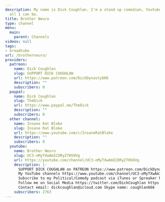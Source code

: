 ```yaml
---
description: My name is Dick Coughlan. I'm a stand up comedian, Youtuber & that is
  all I can be.
title: Brother Neuro
type: channel
menu:
  main:
    parent: Channels
videos: null
tags:
- breadtube
url: /brotherneuro/
providers:
  patreon:
    name: Dick Coughlan
    slug: SUPPORT DICK COUGHLAN
    url: https://www.patreon.com/DickDynasty666
    description: ""
    subscribers: 0
  paypal:
    name: Dick Coughlan
    slug: TheDick
    url: https://www.paypal.me/TheDick
    description: ""
    subscribers: 0
  other channel:
    name: Insane Rat Bloke
    slug: Insane Rat Bloke
    url: https://www.youtube.com/c/InsaneRatBloke
    description: ""
    subscribers: 0
  youtube:
    name: Brother Neuro
    slug: UC3-oMyTXwAmICDRyZ7HSOVg
    url: https://youtube.com/channel/UC3-oMyTXwAmICDRyZ7HSOVg
    description: |-
      SUPPORT DICK COUGHLAN on PATREON https://www.patreon.com/DickDynasty666 Or PAYPAL for One Off Donations https://www.paypal.me/TheDick OFFICIAL DICK COUGHLAN MERCHANDISE SHOP https://www.teepublic.com/user/dickcoughlan
      My YouTube channels https://www.youtube.com/channel/UC3-oMyTXwAmICDRyZ7HSOVg (Brother Neuro's channel) https://www.youtube.com/c/richardcoughlan (Archive/back up channel)
      Subscribe to my Political/Comedy podcast via iTunes or Spreaker https://itunes.apple.com/gb/podcast/dick-coughlan/id892386268 https://www.spreaker.com/show/dick-coughlans-big-fat-propaganda-show
      Follow me on Social Media https://twitter.com/DickCoughlan https://twitter.com/BrotherNeuro https://www.facebook.com/DirtyCoughlan https://www.facebook.com/RichardTheDickCoughlan https://thedickdynasty666.tumblr.com/ https://www.instagram.com/dick_fucking_coughlan/ https://soundcloud.com/dick-coughlan https://www.reddit.com/r/dickcoughlan/
      Contact email: dickcoughlan@icloud.com Skype name: coughlan666
    subscribers: 2763
---
```


